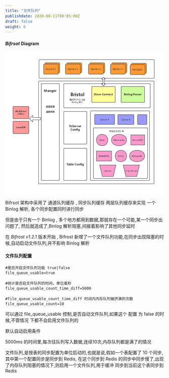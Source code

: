 ```yaml
---
title: "文件队列"
publishdate: 2020-08-11T08:05:00Z
draft: false
weight: 6
---
```


#### *Bifrsot* Diagram

![image](/images/diagram.png)


Bifrsot 架构中采用了 通道队列缓存 , 同步队列缓存 两层队列缓存来实现 一个 Binlog 解析, 各个同步配置同时进行同步

但是由于只有一个 Binlog , 多个地方都用到数据,那就存在一个可能,某一个同步出问题了, 然后就造成了,Binlog 解析阻塞,间接着影响了其他同步延时

在 *Bifrost v1.2.1* 版本开始 , Bifrost 新增了一个文件队列功能,在同步出现阻塞的时候,自动启动文件队列,并不影响 Binlog 解析


#### 文件队列配置

```
#是否开启文件队列功能 true|false
file_queue_usable=true

#统计是否启文件队列的时间，单位毫秒
file_queue_usable_count_time_diff=5000

#file_queue_usable_count_time_diff 时间内内存队列被挤满的次数
file_queue_usable_count=10

```

可以通过 file_queue_usable 控制,是否自动文件队列,如果这个 配置 为 false 的时候,不管情况 下都不会启用文件队列的

默认自动启用条件

5000ms 的时间里,每次往队列写入数据,连续10次,内存队列都是满了的情况


文件队列,是按表的同步配置为单位启动的,也就是说,假如一个表配置了 10 个同步, 其中第一个配置同步是同步到 Redis, 在这个同步到 Redis 的同步中同步慢了,出现了内存队列阻塞的情况下,则启用一个文件队列,用于缓冲 同步到当前这个表同步到 Redis 


